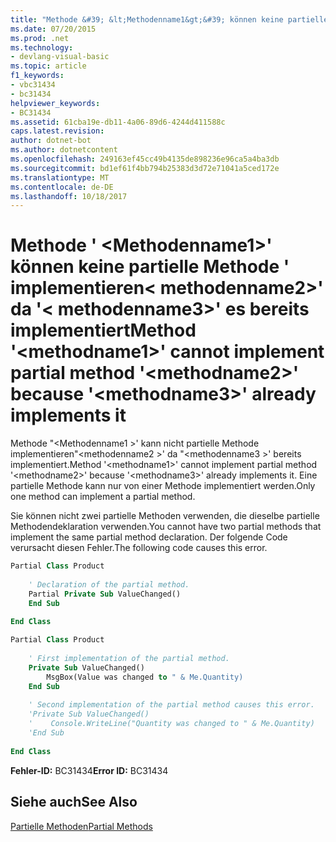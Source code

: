 ```yaml
---
title: "Methode &#39; &lt;Methodenname1&gt;&#39; können keine partielle Methode &#39; implementieren&lt; methodenname2&gt;&#39; da &#39;&lt; methodenname3&gt;&#39; es bereits implementiert"
ms.date: 07/20/2015
ms.prod: .net
ms.technology:
- devlang-visual-basic
ms.topic: article
f1_keywords:
- vbc31434
- bc31434
helpviewer_keywords:
- BC31434
ms.assetid: 61cba19e-db11-4a06-89d6-4244d411588c
caps.latest.revision: 
author: dotnet-bot
ms.author: dotnetcontent
ms.openlocfilehash: 249163ef45cc49b4135de898236e96ca5a4ba3db
ms.sourcegitcommit: bd1ef61f4bb794b25383d3d72e71041a5ced172e
ms.translationtype: MT
ms.contentlocale: de-DE
ms.lasthandoff: 10/18/2017
---
```

# <a name="method-39ltmethodname1gt39-cannot-implement-partial-method-39ltmethodname2gt39-because-39ltmethodname3gt39-already-implements-it"></a><span data-ttu-id="935ed-102">Methode &#39; &lt;Methodenname1&gt;&#39; können keine partielle Methode &#39; implementieren&lt; methodenname2&gt;&#39; da &#39;&lt; methodenname3&gt;&#39; es bereits implementiert</span><span class="sxs-lookup"><span data-stu-id="935ed-102">Method &#39;&lt;methodname1&gt;&#39; cannot implement partial method &#39;&lt;methodname2&gt;&#39; because &#39;&lt;methodname3&gt;&#39; already implements it</span></span>
<span data-ttu-id="935ed-103">Methode "\<Methodenname1 >' kann nicht partielle Methode implementieren"\<methodenname2 >' da "\<methodenname3 >' bereits implementiert.</span><span class="sxs-lookup"><span data-stu-id="935ed-103">Method '\<methodname1>' cannot implement partial method '\<methodname2>' because '\<methodname3>' already implements it.</span></span> <span data-ttu-id="935ed-104">Eine partielle Methode kann nur von einer Methode implementiert werden.</span><span class="sxs-lookup"><span data-stu-id="935ed-104">Only one method can implement a partial method.</span></span>  
  
 <span data-ttu-id="935ed-105">Sie können nicht zwei partielle Methoden verwenden, die dieselbe partielle Methodendeklaration verwenden.</span><span class="sxs-lookup"><span data-stu-id="935ed-105">You cannot have two partial methods that implement the same partial method declaration.</span></span> <span data-ttu-id="935ed-106">Der folgende Code verursacht diesen Fehler.</span><span class="sxs-lookup"><span data-stu-id="935ed-106">The following code causes this error.</span></span>  
  
```vb  
Partial Class Product  
  
    ' Declaration of the partial method.  
    Partial Private Sub ValueChanged()  
    End Sub  
  
End Class  
```  
  
```vb  
Partial Class Product  
  
    ' First implementation of the partial method.  
    Private Sub ValueChanged()  
        MsgBox(Value was changed to " & Me.Quantity)  
    End Sub  
  
    ' Second implementation of the partial method causes this error.  
    'Private Sub ValueChanged()  
    '    Console.WriteLine("Quantity was changed to " & Me.Quantity)  
    'End Sub  
  
End Class  
```  
  
 <span data-ttu-id="935ed-107">**Fehler-ID:** BC31434</span><span class="sxs-lookup"><span data-stu-id="935ed-107">**Error ID:** BC31434</span></span>  
  
## <a name="see-also"></a><span data-ttu-id="935ed-108">Siehe auch</span><span class="sxs-lookup"><span data-stu-id="935ed-108">See Also</span></span>  
 [<span data-ttu-id="935ed-109">Partielle Methoden</span><span class="sxs-lookup"><span data-stu-id="935ed-109">Partial Methods</span></span>](../../visual-basic/programming-guide/language-features/procedures/partial-methods.md)
